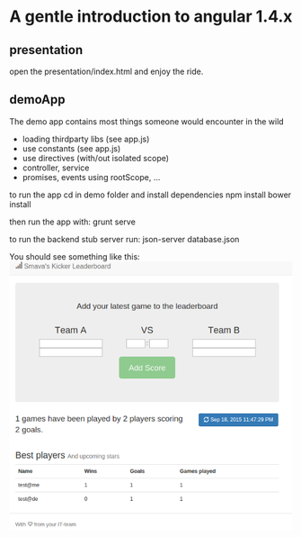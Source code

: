 A gentle introduction to angular 1.4.x
=======================================

presentation
------------

open the presentation/index.html and enjoy the ride.

demoApp
-------
The demo app contains most things someone would encounter in the wild
 - loading thirdparty libs (see app.js)
 - use constants (see app.js)
 - use directives (with/out isolated scope)
 - controller, service
 - promises, events using rootScope, ...

to run the app cd in demo folder and install dependencies
    npm install
    bower install

then run the app with:
    grunt serve

to run the backend stub server run:
    json-server database.json

You should see something like this:
![](https://github.com/co0p/techTalk/blob/master/presentation/demo.png)
